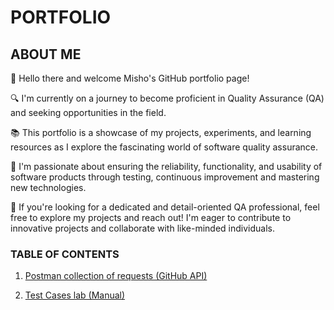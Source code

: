 # PORTFOLIO

## ABOUT ME

👋 Hello there and welcome Misho's GitHub portfolio page!

🔍 I'm currently on a journey to become proficient in Quality Assurance (QA) and seeking opportunities in the field.

📚 This portfolio is a showcase of my projects, experiments, and learning resources as I explore the fascinating world of software quality assurance.

🌱 I'm passionate about ensuring the reliability, functionality, and usability of software products through testing, continuous improvement and mastering new technologies.

💼 If you're looking for a dedicated and detail-oriented QA professional, feel free to explore my projects and reach out! I'm eager to contribute to innovative projects and collaborate with like-minded individuals.

### TABLE OF CONTENTS

1. [Postman collection of requests (GitHub API)](https://github.com/mimmato/portfolio/tree/Postman-collection/Postman%20Collections)

2. [Test Cases lab (Manual)]()